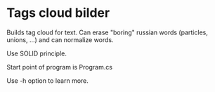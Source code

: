 # Tags cloud bilder

Builds tag cloud for text. Can erase "boring" russian words (particles, unions, ...) and can normalize words.

Use SOLID principle.

Start point of program is Program.cs

Use -h option to learn more.

